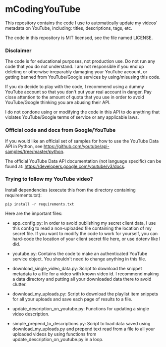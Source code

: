 # mCodingYouTube

This repository contains the code I use to automatically update my videos' metadata on YouTube, including: titles, descriptions, tags, etc.

The code in this repository is MIT licensed, see the file named LICENSE.

### Disclaimer
The code is for educational purposes, not production use.
Do not run any code that you do not understand.
I am not responsible if you end up deleting or otherwise irreparably damaging your YouTube account,
or getting banned from YouTube/Google services by using/misusing this code.

If you do decide to play with the code, I recommend using a dummy YouTube account so that you don't put your real account in danger.
Pay close attention to the amount of quota that you use in order to avoid YouTube/Google thinking you are abusing their API.

I do not condone using or modifying the code in this API to do anything that violates YouTube/Google terms of service or any applicable laws.

### Official code and docs from Google/YouTube
If you would like an official set of samples for how to use the YouTube Data API in Python, see https://github.com/youtube/api-samples/tree/master/python.

The official YouTube Data API documentation (not language specific) can be found at: https://developers.google.com/youtube/v3/docs.

### Trying to follow my YouTube video?
Install dependencies (execute this from the directory containing requirements.txt):

```shell
pip install -r requirements.txt
```

Here are the important files:

- app_config.py: In order to avoid publishing my secret client data, I use this config to read a non-uploaded file containing the location of my secret file. 
  If you want to modify the code to work for yourself, you can hard-code the location of your client secret file here, or use dotenv like I did.
   
- youtube.py: Contains the code to make an authenticated YouTube service object.
  You shouldn't need to change anything in this file.
  
- download_single_video_data.py: Script to download the snippet metadata to a file for a video with known video id.
  I recommend making a data directory and putting all your downloaded data there to avoid clutter.
  
- download_my_uploads.py: Script to download the playlist item snippets for all your uploads and save each page of results to a file. 

- update_description_on_youtube.py: Functions for updating a single video description.

- simple_prepend_to_descriptions.py: Script to load data saved using download_my_uploads.py and prepend text read from a file to all your uploaded videos
  by using functions from update_description_on_youtube.py in a loop.